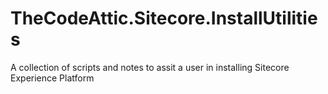 # TheCodeAttic.Sitecore.InstallUtilities
A collection of scripts and notes to assit a user in installing Sitecore Experience Platform
